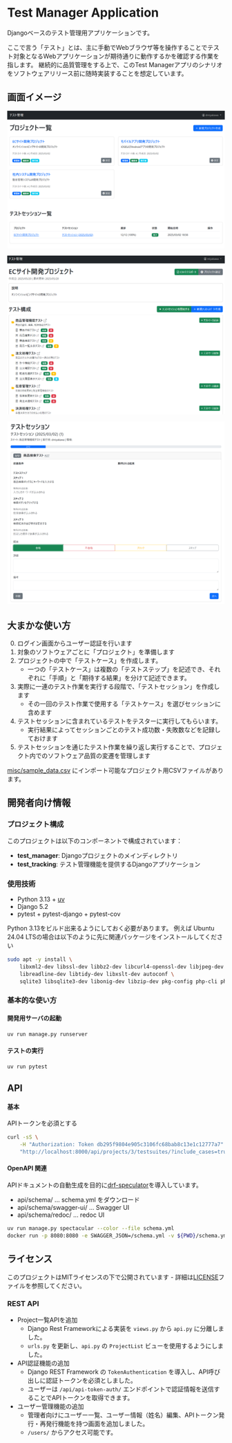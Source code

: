 # Test Manager Application

Djangoベースのテスト管理用アプリケーションです。

ここで言う「テスト」とは、主に手動でWebブラウザ等を操作することでテスト対象となるWebアプリケーションが期待通りに動作するかを確認する作業を指します。
継続的に品質管理をする上で、このTest Managerアプリのシナリオをソフトウェアリリース前に随時実装することを想定しています。


## 画面イメージ

![画面イメージ1](misc/screen1.png)

![画面イメージ2](misc/screen2.png)

![画面イメージ3](misc/screen3.png)


## 大まかな使い方

0. ログイン画面からユーザー認証を行います
1. 対象のソフトウェアごとに「プロジェクト」を準備します
2. プロジェクトの中で「テストケース」を作成します。
    * 一つの「テストケース」は複数の「テストステップ」を記述でき、それぞれに「手順」と「期待する結果」を分けて記述できます。
3. 実際に一連のテスト作業を実行する段階で、「テストセッション」を作成します
    * その一回のテスト作業で使用する「テストケース」を選びセッションに含めます
4. テストセッションに含まれているテストをテスターに実行してもらいます。
    * 実行結果によってセッションごとのテスト成功数・失敗数などを記録しておけます
5. テストセッションを通じたテスト作業を繰り返し実行することで、プロジェクト内でのソフトウェア品質の変遷を管理します

[misc/sample_data.csv](misc/sample_data.csv) にインポート可能なプロジェクト用CSVファイルがあります。


## 開発者向け情報

### プロジェクト構成

このプロジェクトは以下のコンポーネントで構成されています：

- **test_manager**: Djangoプロジェクトのメインディレクトリ
- **test_tracking**: テスト管理機能を提供するDjangoアプリケーション

### 使用技術

- Python 3.13 + [uv](https://github.com/astral-sh/uv)
- Django 5.2
- pytest + pytest-django + pytest-cov

Python 3.13をビルド出来るようにしておく必要があります。
例えば Ubuntu 24.04 LTSの場合は以下のように先に関連パッケージをインストールしてください

```bash
sudo apt -y install \
    libxml2-dev libssl-dev libbz2-dev libcurl4-openssl-dev libjpeg-dev libpng-dev libmcrypt-dev \
    libreadline-dev libtidy-dev libxslt-dev autoconf \
    sqlite3 libsqlite3-dev libonig-dev libzip-dev pkg-config php-cli php-mbstring unzip
```

### 基本的な使い方

#### 開発用サーバの起動

```bash
uv run manage.py runserver
```

#### テストの実行

```bash
uv run pytest
```

## API

#### 基本

APIトークンを必須とする

```bash
curl -sS \
    -H "Authorization: Token db295f9804e905c3106fc68bab8c13e1c12777a7" \
    "http://localhost:8000/api/projects/3/testsuites/?include_cases=true"
```

#### OpenAPI 関連

APIドキュメントの自動生成を目的に[drf-speculator](https://github.com/tfranzel/drf-spectacular/)を導入しています。

* api/schema/ ... schema.yml をダウンロード
* api/schema/swagger-ui/ ... Swagger UI
* api/schema/redoc/ ... redoc UI

```bash
uv run manage.py spectacular --color --file schema.yml
docker run -p 8080:8080 -e SWAGGER_JSON=/schema.yml -v ${PWD}/schema.yml:/schema.yml swaggerapi/swagger-ui
```


## ライセンス

このプロジェクトはMITライセンスの下で公開されています - 詳細は[LICENSE](LICENSE)ファイルを参照してください。

### REST API
- Project一覧APIを追加
    - Django Rest Frameworkによる実装を `views.py` から `api.py` に分離しました。
    - `urls.py` を更新し、`api.py` の `ProjectList` ビューを使用するようにしました。
- API認証機能の追加
    - Django REST Framework の `TokenAuthentication` を導入し、API呼び出しに認証トークンを必須としました。
    - ユーザーは `/api/api-token-auth/` エンドポイントで認証情報を送信することでAPIトークンを取得できます。
- ユーザー管理機能の追加
    - 管理者向けにユーザー一覧、ユーザー情報（姓名）編集、APIトークン発行・再発行機能を持つ画面を追加しました。
    - `/users/` からアクセス可能です。
